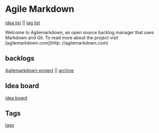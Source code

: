 # Agile Markdown

[idea list](ideas.md) || [tag list](tags.md)

Welcome to Agilemarkdown, an open source backlog manager that uses Markdown and Git. To read more about the project visit [agilemarkdown.com](http: //agilemarkdown.com)  

## backlogs

[Agilemarkdown-project](agilemarkdown-project.md) || [archive](agilemarkdown-project/archive.md)

## Idea board
[idea board](ideas.md)

## Tags
[tags](tags.md)
